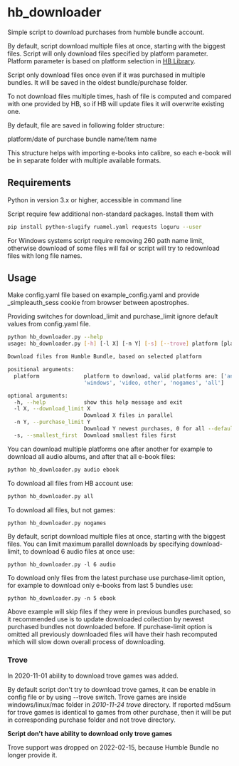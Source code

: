 # hb_downloader

Simple script to download purchases from humble bundle account.

By default, script download multiple files at once, starting with the biggest
files. Script will only download files specified by platform parameter.
Platform  parameter is based on platform selection in [HB
Library](https://www.humblebundle.com/home/library).

Script only download files once even if it was purchased in multiple bundles.
It will be saved in the oldest bundle/purchase folder.

To not download files multiple times, hash of file is computed and compared
with one provided by HB, so if HB will update files it will overwrite existing
one.

By default, file are saved in following folder structure:

platform/date of purchase bundle name/item name

This structure helps with importing e-books into calibre, so each e-book will
be in separate folder with multiple available formats.

## Requirements
Python in version 3.x or higher, accessible in command line

Script require few additional non-standard packages. Install them with

```bash
pip install python-slugify ruamel.yaml requests loguru --user

```

For Windows systems script require removing 260 path name limit, otherwise
download of some files will fail or script will try to redownload files with
long file names.

## Usage

Make config.yaml file based on example_config.yaml and provide _simpleauth_sess
cookie from browser between apostrophes.

Providing switches for download_limit and purchase_limit ignore default values
from config.yaml file.

```bash
python hb_downloader.py --help
usage: hb_downloader.py [-h] [-l X] [-n Y] [-s] [--trove] platform [platform ...]

Download files from Humble Bundle, based on selected platform

positional arguments:
  platform              platform to download, valid platforms are: ['android', 'audio', 'ebook', 'linux', 'mac',
                        'windows', 'video, other', 'nogames', 'all']

optional arguments:
  -h, --help            show this help message and exit
  -l X, --download_limit X
                        Download X files in parallel
  -n Y, --purchase_limit Y
                        Download Y newest purchases, 0 for all --default
  -s, --smallest_first  Download smallest files first
```

You can download multiple platforms one after another for example to download
all audio albums, and after that all e-book files:

```bash
python hb_downloader.py audio ebook
```

To download all files from HB account use:
```bash
python hb_downloader.py all
```

To download all files, but not games:
```
python hb_downloader.py nogames
```

By default, script download multiple files at once, starting with the biggest
files. You can limit maximum parallel downloads by specifying download-limit,
to download 6 audio files at once use:

```
python hb_downloader.py -l 6 audio
```

To download only files from the latest purchase use purchase-limit option, for
example to download only e-books from last 5 bundles use:

```
python hb_downloader.py -n 5 ebook
```

Above example will skip files if they were in previous bundles purchased, so it
recommended use is to update downloaded collection by newest purchased bundles
not downloaded before. If purchase-limit option is omitted all previously
downloaded files will have their hash recomputed which will slow down overall
process of downloading.

### Trove

In 2020-11-01 ability to download trove games was added.

By default script don't try to download trove games, it can be enable in config
file or by using --trove switch. Trove games are inside windows/linux/mac
folder in *2010-11-24 trove* directory. If reported md5sum for trove games is
identical to games from other purchase, then it will be put in corresponding
purchase folder and not trove directory.

**Script don't have ability to download only trove games**

Trove support was dropped on 2022-02-15, because Humble Bundle no longer
provide it.
